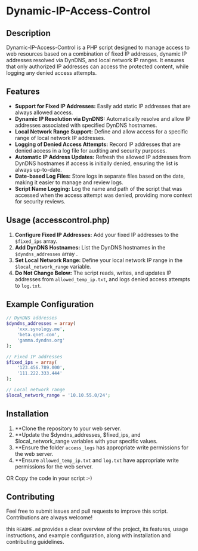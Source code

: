 # Dynamic-IP-Access-Control

## Description

Dynamic-IP-Access-Control is a PHP script designed to manage access to web resources based on a combination of fixed IP addresses, dynamic IP addresses resolved via DynDNS, and local network IP ranges. It ensures that only authorized IP addresses can access the protected content, while logging any denied access attempts.

## Features

- **Support for Fixed IP Addresses:** Easily add static IP addresses that are always allowed access.
- **Dynamic IP Resolution via DynDNS:** Automatically resolve and allow IP addresses associated with specified DynDNS hostnames.
- **Local Network Range Support:** Define and allow access for a specific range of local network IP addresses.
- **Logging of Denied Access Attempts:** Record IP addresses that are denied access in a log file for auditing and security purposes.
- **Automatic IP Address Updates:** Refresh the allowed IP addresses from DynDNS hostnames if access is initially denied, ensuring the list is always up-to-date.
- **Date-based Log Files:** Store logs in separate files based on the date, making it easier to manage and review logs.
- **Script Name Logging:** Log the name and path of the script that was accessed when the access attempt was denied, providing more context for security reviews.


## Usage (accesscontrol.php)

1. **Configure Fixed IP Addresses:** Add your fixed IP addresses to the `$fixed_ips` array.
2. **Add DynDNS Hostnames:** List the DynDNS hostnames in the `$dyndns_addresses` array . 
3. **Set Local Network Range:** Define your local network IP range in the `$local_network_range` variable.
4. **Do Not Change Below:** The script reads, writes, and updates IP addresses from `allowed_temp_ip.txt`, and logs denied access attempts to `log.txt`.

## Example Configuration

```php
// DynDNS addresses
$dyndns_addresses = array(
    'xxx.synology.me',
    'beta.qnet.com',
    'gamma.dyndns.org'
);

// Fixed IP addresses
$fixed_ips = array(
    '123.456.789.000',
    '111.222.333.444'
);

// Local network range
$local_network_range = '10.10.55.0/24';
```

## Installation
1. **Clone the repository to your web server.
2. **Update the $dyndns_addresses, $fixed_ips, and $local_network_range variables with your specific values.
3. **Ensure the folder `access_logs` has appropriate write permissions for the web server.
4. **Ensure `allowed_temp_ip.txt` and `log.txt` have appropriate write permissions for the web server.

OR Copy the code in your script :-)

## Contributing
Feel free to submit issues and pull requests to improve this script. Contributions are always welcome!

this `README.md` provides a clear overview of the project, its features, usage instructions, and example configuration, along with installation and contributing guidelines.
